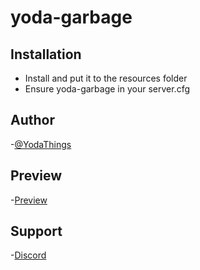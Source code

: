# yoda-garbage
 
## Installation

- Install and put it to the resources folder
- Ensure yoda-garbage in your server.cfg

## Author 

-[@YodaThings](https://github.com/DiogoGramunha)

## Preview 

-[Preview](https://www.youtube.com/watch?v=l333vv28j5Y)

## Support

-[Discord](https://discord.gg/UN2f8Gx4Dj)
